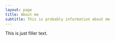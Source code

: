 ```yaml
---
layout: page
title: About me
subtitle: This is probably information about me
---
```


This is just filler text.
